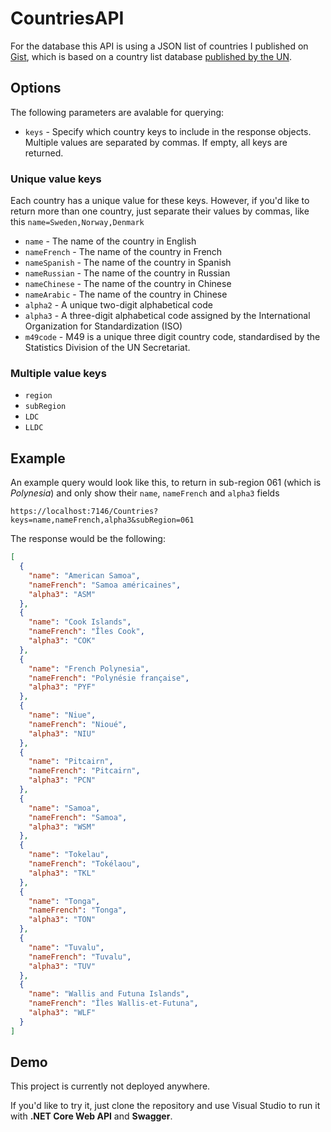 # CountriesAPI

For the database this API is using a JSON list of countries I published on [Gist](https://gist.github.com/tmrk/3ba1cc679e9f655143593524a203b7e2), which is based on a country list database [published by the UN](https://unstats.un.org/unsd/methodology/m49/). 

## Options 

The following parameters are avalable for querying:

* `keys` - Specify which country keys to include in the response objects. Multiple values are separated by commas. If empty, all keys are returned.

### Unique value keys

Each country has a unique value for these keys. However, if you'd like to return more than one country, just separate their values by commas, like this `name=Sweden,Norway,Denmark`

* `name` - The name of the country in English
* `nameFrench` - The name of the country in French
* `nameSpanish` - The name of the country in Spanish
* `nameRussian` - The name of the country in Russian
* `nameChinese` - The name of the country in Chinese
* `nameArabic` - The name of the country in Chinese
* `alpha2` - A unique two-digit alphabetical code
* `alpha3` - A three-digit alphabetical code assigned by the International Organization for Standardization (ISO)
* `m49code` - M49 is a unique three digit country code, standardised by the Statistics Division of the UN Secretariat.

### Multiple value keys

* `region`
* `subRegion`
* `LDC`
* `LLDC`

## Example

An example query would look like this, to return in sub-region 061 (which is *Polynesia*) and only show their `name`, `nameFrench` and `alpha3` fields

```
https://localhost:7146/Countries?keys=name,nameFrench,alpha3&subRegion=061
```
The response would be the following:

```JSON
[
  {
    "name": "American Samoa",
    "nameFrench": "Samoa américaines",
    "alpha3": "ASM"
  },
  {
    "name": "Cook Islands",
    "nameFrench": "Îles Cook",
    "alpha3": "COK"
  },
  {
    "name": "French Polynesia",
    "nameFrench": "Polynésie française",
    "alpha3": "PYF"
  },
  {
    "name": "Niue",
    "nameFrench": "Nioué",
    "alpha3": "NIU"
  },
  {
    "name": "Pitcairn",
    "nameFrench": "Pitcairn",
    "alpha3": "PCN"
  },
  {
    "name": "Samoa",
    "nameFrench": "Samoa",
    "alpha3": "WSM"
  },
  {
    "name": "Tokelau",
    "nameFrench": "Tokélaou",
    "alpha3": "TKL"
  },
  {
    "name": "Tonga",
    "nameFrench": "Tonga",
    "alpha3": "TON"
  },
  {
    "name": "Tuvalu",
    "nameFrench": "Tuvalu",
    "alpha3": "TUV"
  },
  {
    "name": "Wallis and Futuna Islands",
    "nameFrench": "Îles Wallis-et-Futuna",
    "alpha3": "WLF"
  }
]
```

## Demo

This project is currently not deployed anywhere. 

If you'd like to try it, just clone the repository and use Visual Studio to run it with **.NET Core Web API** and **Swagger**.
